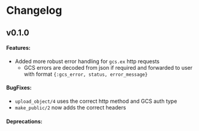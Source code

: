 # Changelog

## v0.1.0
#### Features:
* Added more robust error handling for `gcs.ex` http requests
  * GCS errors are decoded from json if required and forwarded to user with format `{:gcs_error, status, error_message}`
#### BugFixes:
* `upload_object/4` uses the correct http method and GCS auth type
* `make_public/2` now adds the correct headers
#### Deprecations:
